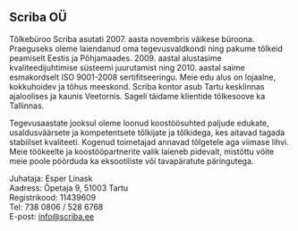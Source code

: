 ## Scriba OÜ

Tõlkebüroo Scriba asutati 2007. aasta novembris väikese
büroona. Praeguseks oleme laiendanud oma tegevusvaldkondi ning pakume
tõlkeid peamiselt Eestis ja Põhjamaades. 2009. aastal alustasime
kvaliteedijuhtimise süsteemi juurutamist ning 2010. aastal saime
esmakordselt ISO 9001-2008 sertifitseeringu. Meie edu alus on
lojaalne, kokkuhoidev ja tõhus meeskond. Scriba kontor asub Tartu
kesklinnas ajaloolises ja kaunis Veetornis. Sageli täidame klientide
tõlkesoove ka Tallinnas.

Tegevusaastate jooksul oleme loonud koostöösuhted paljude edukate,
usaldusväärsete ja kompetentsete tõlkijate ja tõlkidega, kes aitavad
tagada stabiilset kvaliteeti. Kogenud toimetajad annavad tõlgetele aga
viimase lihvi.  Meie töökeelte ja koostööpartnerite valik laieneb
pidevalt, mistõttu võite meie poole pöörduda ka eksootiliste või
tavapäratute päringutega.

Juhataja: Esper Linask<br>
Aadress: Õpetaja 9, 51003 Tartu<br>
Registrikood: 11439609<br>
Tel:  738 0806 /  528 6768<br>
E-post: info@scriba.ee
